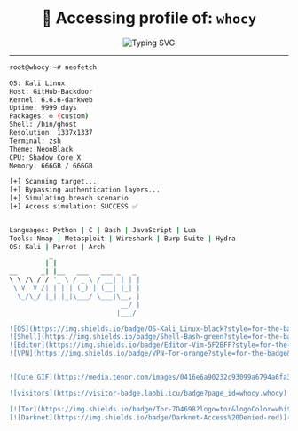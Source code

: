 <h1 align="center">👾 Accessing profile of: <code>whocy</code></h1>
<p align="center">
  <img src="https://readme-typing-svg.herokuapp.com?font=Fira+Code&pause=1000&color=00FF00&background=000000&center=true&vCenter=true&width=435&lines=Establishing+Secure+Connection...;Access+Level:+ROOT;Welcome+to+the+Deep+Zone" alt="Typing SVG" />
</p>

---

```bash
root@whocy:~# neofetch

OS: Kali Linux
Host: GitHub-Backdoor
Kernel: 6.6.6-darkweb                                                                                         _                      
Uptime: 9999 days
Packages: ∞ (custom)
Shell: /bin/ghost
Resolution: 1337x1337
Terminal: zsh
Theme: NeonBlack
CPU: Shadow Core X
Memory: 666GB / 666GB

[+] Scanning target...
[+] Bypassing authentication layers...
[+] Simulating breach scenario 
[+] Access simulation: SUCCESS ✅


Languages: Python | C | Bash | JavaScript | Lua
Tools: Nmap | Metasploit | Wireshark | Burp Suite | Hydra
OS: Kali | Parrot | Arch
          _                      
         | |                     
__      _| |__   ___   ___ _   _ 
\ \ /\ / / '_ \ / _ \ / __| | | |
 \ V  V /| | | | (_) | (__| |_| |
  \_/\_/ |_| |_|\___/ \___|\__, |
                            __/ |
                           |___/ 

![OS](https://img.shields.io/badge/OS-Kali_Linux-black?style=for-the-badge&logo=kali-linux)
![Shell](https://img.shields.io/badge/Shell-Bash-green?style=for-the-badge&logo=bash)
![Editor](https://img.shields.io/badge/Editor-Vim-5F2BFF?style=for-the-badge&logo=vim)
![VPN](https://img.shields.io/badge/VPN-Tor-orange?style=for-the-badge&logo=tor)


![Cute GIF](https://media.tenor.com/images/0416e6a90232c93099a6794a6fa32096/tenor.gif)

![visitors](https://visitor-badge.laobi.icu/badge?page_id=whocy.whocy)

[![Tor](https://img.shields.io/badge/Tor-7D4698?logo=tor&logoColor=white)](https://onion.whocy)
[![Darknet](https://img.shields.io/badge/Darknet-Access%20Denied-red)](#)
